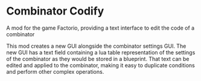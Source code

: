 # Combinator Codify
A mod for the game Factorio, providing a text interface to edit the code of a combinator

This mod creates a new GUI alongside the combinator settings GUI. The new GUI has a text field containing a lua table representation of the settings of the combinator as they would be stored in a blueprint. That text can be edited and applied to the combinator, making it easy to duplicate conditions and perform other complex operations.